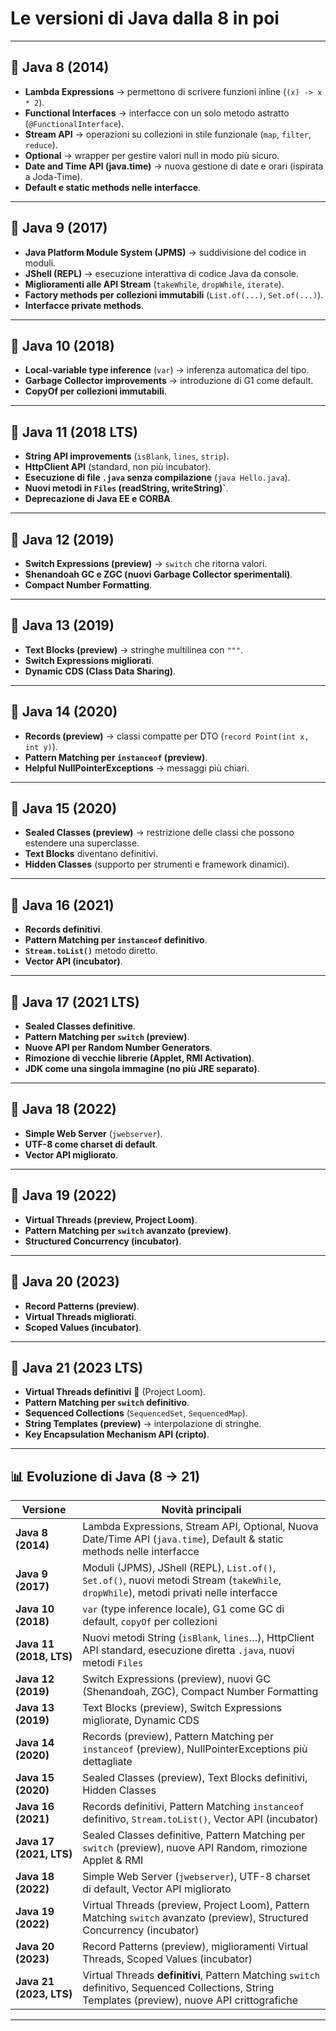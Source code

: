 # Le versioni di Java **dalla 8 in poi**

---

## 🚀 Java 8 (2014)

* **Lambda Expressions** → permettono di scrivere funzioni inline (`(x) -> x * 2`).
* **Functional Interfaces** → interfacce con un solo metodo astratto (`@FunctionalInterface`).
* **Stream API** → operazioni su collezioni in stile funzionale (`map`, `filter`, `reduce`).
* **Optional** → wrapper per gestire valori null in modo più sicuro.
* **Date and Time API (java.time)** → nuova gestione di date e orari (ispirata a Joda-Time).
* **Default e static methods nelle interfacce**.

---

## 🚀 Java 9 (2017)

* **Java Platform Module System (JPMS)** → suddivisione del codice in moduli.
* **JShell (REPL)** → esecuzione interattiva di codice Java da console.
* **Miglioramenti alle API Stream** (`takeWhile`, `dropWhile`, `iterate`).
* **Factory methods per collezioni immutabili** (`List.of(...)`, `Set.of(...)`).
* **Interfacce private methods**.

---

## 🚀 Java 10 (2018)

* **Local-variable type inference** (`var`) → inferenza automatica del tipo.
* **Garbage Collector improvements** → introduzione di G1 come default.
* **CopyOf per collezioni immutabili**.

---

## 🚀 Java 11 (2018 LTS)

* **String API improvements** (`isBlank`, `lines`, `strip`).
* **HttpClient API** (standard, non più incubator).
* **Esecuzione di file `.java` senza compilazione** (`java Hello.java`).
* **Nuovi metodi in `Files` (readString, writeString)\`**.
* **Deprecazione di Java EE e CORBA**.

---

## 🚀 Java 12 (2019)

* **Switch Expressions (preview)** → `switch` che ritorna valori.
* **Shenandoah GC e ZGC (nuovi Garbage Collector sperimentali)**.
* **Compact Number Formatting**.

---

## 🚀 Java 13 (2019)

* **Text Blocks (preview)** → stringhe multilinea con `"""`.
* **Switch Expressions migliorati**.
* **Dynamic CDS (Class Data Sharing)**.

---

## 🚀 Java 14 (2020)

* **Records (preview)** → classi compatte per DTO (`record Point(int x, int y)`).
* **Pattern Matching per `instanceof` (preview)**.
* **Helpful NullPointerExceptions** → messaggi più chiari.

---

## 🚀 Java 15 (2020)

* **Sealed Classes (preview)** → restrizione delle classi che possono estendere una superclasse.
* **Text Blocks** diventano definitivi.
* **Hidden Classes** (supporto per strumenti e framework dinamici).

---

## 🚀 Java 16 (2021)

* **Records definitivi**.
* **Pattern Matching per `instanceof` definitivo**.
* **`Stream.toList()`** metodo diretto.
* **Vector API (incubator)**.

---

## 🚀 Java 17 (2021 LTS)

* **Sealed Classes definitive**.
* **Pattern Matching per `switch` (preview)**.
* **Nuove API per Random Number Generators**.
* **Rimozione di vecchie librerie (Applet, RMI Activation)**.
* **JDK come una singola immagine (no più JRE separato)**.

---

## 🚀 Java 18 (2022)

* **Simple Web Server** (`jwebserver`).
* **UTF-8 come charset di default**.
* **Vector API migliorato**.

---

## 🚀 Java 19 (2022)

* **Virtual Threads (preview, Project Loom)**.
* **Pattern Matching per `switch` avanzato (preview)**.
* **Structured Concurrency (incubator)**.

---

## 🚀 Java 20 (2023)

* **Record Patterns (preview)**.
* **Virtual Threads migliorati**.
* **Scoped Values (incubator)**.

---

## 🚀 Java 21 (2023 LTS)

* **Virtual Threads definitivi** 🎉 (Project Loom).
* **Pattern Matching per `switch` definitivo**.
* **Sequenced Collections** (`SequencedSet`, `SequencedMap`).
* **String Templates (preview)** → interpolazione di stringhe.
* **Key Encapsulation Mechanism API (cripto)**.

---

## 📊 Evoluzione di Java (8 → 21)

| Versione                | Novità principali                                                                                                                                 |
| ----------------------- | ------------------------------------------------------------------------------------------------------------------------------------------------- |
| **Java 8 (2014)**       | Lambda Expressions, Stream API, Optional, Nuova Date/Time API (`java.time`), Default & static methods nelle interfacce                            |
| **Java 9 (2017)**       | Moduli (JPMS), JShell (REPL), `List.of()`, `Set.of()`, nuovi metodi Stream (`takeWhile`, `dropWhile`), metodi privati nelle interfacce            |
| **Java 10 (2018)**      | `var` (type inference locale), G1 come GC di default, `copyOf` per collezioni                                                                     |
| **Java 11 (2018, LTS)** | Nuovi metodi String (`isBlank`, `lines`…), HttpClient API standard, esecuzione diretta `.java`, nuovi metodi `Files`                              |
| **Java 12 (2019)**      | Switch Expressions (preview), nuovi GC (Shenandoah, ZGC), Compact Number Formatting                                                               |
| **Java 13 (2019)**      | Text Blocks (preview), Switch Expressions migliorate, Dynamic CDS                                                                                 |
| **Java 14 (2020)**      | Records (preview), Pattern Matching per `instanceof` (preview), NullPointerExceptions più dettagliate                                             |
| **Java 15 (2020)**      | Sealed Classes (preview), Text Blocks definitivi, Hidden Classes                                                                                  |
| **Java 16 (2021)**      | Records definitivi, Pattern Matching `instanceof` definitivo, `Stream.toList()`, Vector API (incubator)                                           |
| **Java 17 (2021, LTS)** | Sealed Classes definitive, Pattern Matching per `switch` (preview), nuove API Random, rimozione Applet & RMI                                      |
| **Java 18 (2022)**      | Simple Web Server (`jwebserver`), UTF-8 charset di default, Vector API migliorato                                                                 |
| **Java 19 (2022)**      | Virtual Threads (preview, Project Loom), Pattern Matching `switch` avanzato (preview), Structured Concurrency (incubator)                         |
| **Java 20 (2023)**      | Record Patterns (preview), miglioramenti Virtual Threads, Scoped Values (incubator)                                                               |
| **Java 21 (2023, LTS)** | Virtual Threads **definitivi**, Pattern Matching `switch` definitivo, Sequenced Collections, String Templates (preview), nuove API crittografiche |

---

